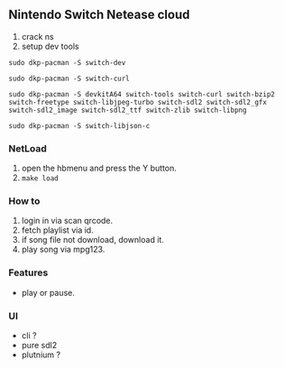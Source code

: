 ## Nintendo Switch Netease cloud
1. crack ns
2. setup dev tools
```
sudo dkp-pacman -S switch-dev

sudo dkp-pacman -S switch-curl

sudo dkp-pacman -S devkitA64 switch-tools switch-curl switch-bzip2 switch-freetype switch-libjpeg-turbo switch-sdl2 switch-sdl2_gfx switch-sdl2_image switch-sdl2_ttf switch-zlib switch-libpng

sudo dkp-pacman -S switch-libjson-c
```
### NetLoad
1. open the hbmenu and press the Y button.
2. ```make load```
### How to
1. login in via scan qrcode.
2. fetch playlist via id.
3. if song file not download, download it.
4. play song via mpg123.

### Features
- play or pause.

### UI
- cli ?
- pure sdl2
- plutnium ?